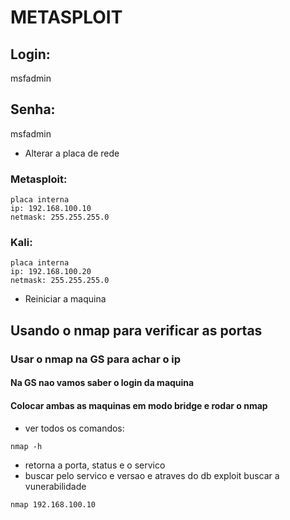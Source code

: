 # METASPLOIT

## Login:
  msfadmin
## Senha:
  msfadmin

- Alterar a placa de rede
### Metasploit:
```
placa interna 
ip: 192.168.100.10
netmask: 255.255.255.0
```
### Kali:
```
placa interna 
ip: 192.168.100.20
netmask: 255.255.255.0
```
- Reiniciar a maquina

## Usando o nmap para verificar as portas
### Usar o nmap na GS para achar o ip 
#### Na GS nao vamos saber o login da maquina
#### Colocar ambas as maquinas em modo bridge e rodar o nmap 
- ver todos os comandos:
```
nmap -h
```
- retorna a porta, status e o servico
- buscar pelo servico e versao e atraves do db exploit buscar a vunerabilidade
```
nmap 192.168.100.10
```
